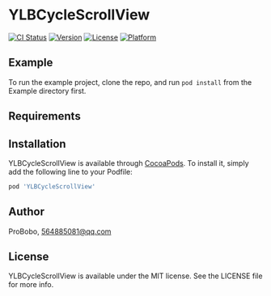 # YLBCycleScrollView

[![CI Status](https://img.shields.io/travis/ProBobo/YLBCycleScrollView.svg?style=flat)](https://travis-ci.org/ProBobo/YLBCycleScrollView)
[![Version](https://img.shields.io/cocoapods/v/YLBCycleScrollView.svg?style=flat)](https://cocoapods.org/pods/YLBCycleScrollView)
[![License](https://img.shields.io/cocoapods/l/YLBCycleScrollView.svg?style=flat)](https://cocoapods.org/pods/YLBCycleScrollView)
[![Platform](https://img.shields.io/cocoapods/p/YLBCycleScrollView.svg?style=flat)](https://cocoapods.org/pods/YLBCycleScrollView)

## Example

To run the example project, clone the repo, and run `pod install` from the Example directory first.

## Requirements

## Installation

YLBCycleScrollView is available through [CocoaPods](https://cocoapods.org). To install
it, simply add the following line to your Podfile:

```ruby
pod 'YLBCycleScrollView'
```

## Author

ProBobo, 564885081@qq.com

## License

YLBCycleScrollView is available under the MIT license. See the LICENSE file for more info.
